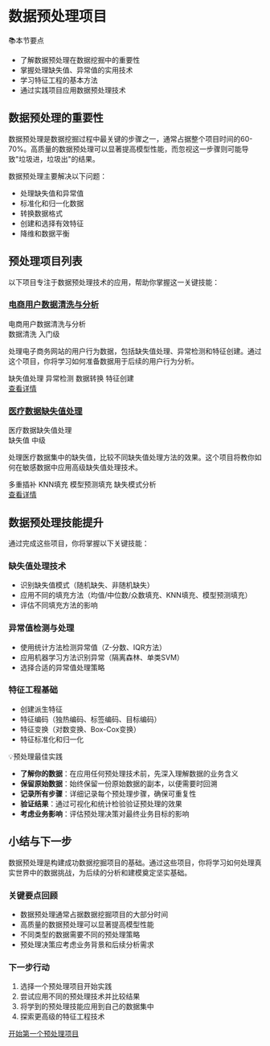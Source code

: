 # 数据预处理项目

<div class="knowledge-card">
  <div class="knowledge-card__title">
    <span class="icon">📚</span>本节要点
  </div>
  <div class="knowledge-card__content">
    <ul>
      <li>了解数据预处理在数据挖掘中的重要性</li>
      <li>掌握处理缺失值、异常值的实用技术</li>
      <li>学习特征工程的基本方法</li>
      <li>通过实践项目应用数据预处理技术</li>
    </ul>
  </div>
</div>

## 数据预处理的重要性

数据预处理是数据挖掘过程中最关键的步骤之一，通常占据整个项目时间的60-70%。高质量的数据预处理可以显著提高模型性能，而忽视这一步骤则可能导致"垃圾进，垃圾出"的结果。

数据预处理主要解决以下问题：
- 处理缺失值和异常值
- 标准化和归一化数据
- 转换数据格式
- 创建和选择有效特征
- 降维和数据平衡

## 预处理项目列表

以下项目专注于数据预处理技术的应用，帮助你掌握这一关键技能：

### [电商用户数据清洗与分析](/projects/preprocessing/ecommerce-data.html)

<div class="project-card">
  <div class="project-card__header">
    <div class="project-card__title">电商用户数据清洗与分析</div>
    <div class="project-card__tags">
      <span class="tag">数据清洗</span>
      <span class="tag">入门级</span>
    </div>
  </div>
  <div class="project-card__content">
    <p>处理电子商务网站的用户行为数据，包括缺失值处理、异常检测和特征创建。通过这个项目，你将学习如何准备数据用于后续的用户行为分析。</p>
    <div class="project-card__skills">
      <span class="skill">缺失值处理</span>
      <span class="skill">异常检测</span>
      <span class="skill">数据转换</span>
      <span class="skill">特征创建</span>
    </div>
  </div>
  <div class="project-card__footer">
    <a href="/projects/preprocessing/ecommerce-data.html" class="button">查看详情</a>
  </div>
</div>

### [医疗数据缺失值处理](/projects/preprocessing/medical-missing-values.html)

<div class="project-card">
  <div class="project-card__header">
    <div class="project-card__title">医疗数据缺失值处理</div>
    <div class="project-card__tags">
      <span class="tag">缺失值</span>
      <span class="tag">中级</span>
    </div>
  </div>
  <div class="project-card__content">
    <p>处理医疗数据集中的缺失值，比较不同缺失值处理方法的效果。这个项目将教你如何在敏感数据中应用高级缺失值处理技术。</p>
    <div class="project-card__skills">
      <span class="skill">多重插补</span>
      <span class="skill">KNN填充</span>
      <span class="skill">模型预测填充</span>
      <span class="skill">缺失模式分析</span>
    </div>
  </div>
  <div class="project-card__footer">
    <a href="/projects/preprocessing/medical-missing-values.html" class="button">查看详情</a>
  </div>
</div>

## 数据预处理技能提升

通过完成这些项目，你将掌握以下关键技能：

### 缺失值处理技术
- 识别缺失值模式（随机缺失、非随机缺失）
- 应用不同的填充方法（均值/中位数/众数填充、KNN填充、模型预测填充）
- 评估不同填充方法的影响

### 异常值检测与处理
- 使用统计方法检测异常值（Z-分数、IQR方法）
- 应用机器学习方法识别异常（隔离森林、单类SVM）
- 选择合适的异常值处理策略

### 特征工程基础
- 创建派生特征
- 特征编码（独热编码、标签编码、目标编码）
- 特征变换（对数变换、Box-Cox变换）
- 特征标准化和归一化

<div class="knowledge-card">
  <div class="knowledge-card__title">
    <span class="icon">💡</span>预处理最佳实践
  </div>
  <div class="knowledge-card__content">
    <ul>
      <li><strong>了解你的数据</strong>：在应用任何预处理技术前，先深入理解数据的业务含义</li>
      <li><strong>保留原始数据</strong>：始终保留一份原始数据的副本，以便需要时回溯</li>
      <li><strong>记录所有步骤</strong>：详细记录每个预处理步骤，确保可重复性</li>
      <li><strong>验证结果</strong>：通过可视化和统计检验验证预处理的效果</li>
      <li><strong>考虑业务影响</strong>：评估预处理决策对最终业务目标的影响</li>
    </ul>
  </div>
</div>

## 小结与下一步

数据预处理是构建成功数据挖掘项目的基础。通过这些项目，你将学习如何处理真实世界中的数据挑战，为后续的分析和建模奠定坚实基础。

### 关键要点回顾
- 数据预处理通常占据数据挖掘项目的大部分时间
- 高质量的数据预处理可以显著提高模型性能
- 不同类型的数据需要不同的预处理策略
- 预处理决策应考虑业务背景和后续分析需求

### 下一步行动
1. 选择一个预处理项目开始实践
2. 尝试应用不同的预处理技术并比较结果
3. 将学到的预处理技能应用到自己的数据集中
4. 探索更高级的特征工程技术

<div class="practice-link">
  <a href="/projects/preprocessing/ecommerce-data.html" class="button">开始第一个预处理项目</a>
</div> 